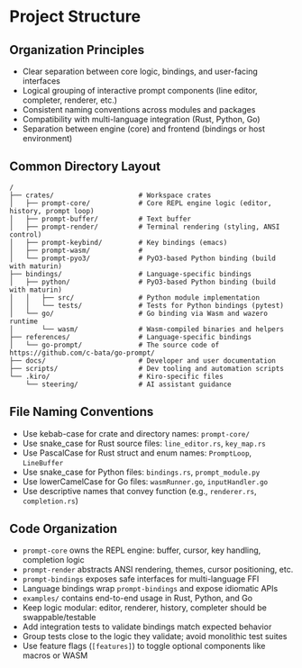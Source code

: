 # Project Structure

## Organization Principles
- Clear separation between core logic, bindings, and user-facing interfaces
- Logical grouping of interactive prompt components (line editor, completer, renderer, etc.)
- Consistent naming conventions across modules and packages
- Compatibility with multi-language integration (Rust, Python, Go)
- Separation between engine (core) and frontend (bindings or host environment)

## Common Directory Layout
```
/
├── crates/                     # Workspace crates
│   ├── prompt-core/            # Core REPL engine logic (editor, history, prompt loop)
│   ├── prompt-buffer/          # Text buffer
│   ├── prompt-render/          # Terminal rendering (styling, ANSI control)
│   ├── prompt-keybind/         # Key bindings (emacs)
│   ├── prompt-wasm/            # 
│   └── prompt-pyo3/            # PyO3-based Python binding (build with maturin)
├── bindings/                   # Language-specific bindings
│   ├── python/                 # PyO3-based Python binding (build with maturin)
│   │   ├── src/                # Python module implementation
│   │   └── tests/              # Tests for Python bindings (pytest)
│   └── go/                     # Go binding via Wasm and wazero runtime
│       └── wasm/               # Wasm-compiled binaries and helpers
├── references/                 # Language-specific bindings
│   └── go-prompt/              # The source code of https://github.com/c-bata/go-prompt/
├── docs/                       # Developer and user documentation
├── scripts/                    # Dev tooling and automation scripts
└── .kiro/                      # Kiro-specific files
    └── steering/               # AI assistant guidance
```

## File Naming Conventions
- Use kebab-case for crate and directory names: `prompt-core/`
- Use snake_case for Rust source files: `line_editor.rs`, `key_map.rs`
- Use PascalCase for Rust struct and enum names: `PromptLoop`, `LineBuffer`
- Use snake_case for Python files: `bindings.rs`, `prompt_module.py`
- Use lowerCamelCase for Go files: `wasmRunner.go`, `inputHandler.go`
- Use descriptive names that convey function (e.g., `renderer.rs`, `completion.rs`)

## Code Organization
- `prompt-core` owns the REPL engine: buffer, cursor, key handling, completion logic
- `prompt-render` abstracts ANSI rendering, themes, cursor positioning, etc.
- `prompt-bindings` exposes safe interfaces for multi-language FFI
- Language bindings wrap `prompt-bindings` and expose idiomatic APIs
- `examples/` contains end-to-end usage in Rust, Python, and Go
- Keep logic modular: editor, renderer, history, completer should be swappable/testable
- Add integration tests to validate bindings match expected behavior
- Group tests close to the logic they validate; avoid monolithic test suites
- Use feature flags (`[features]`) to toggle optional components like macros or WASM

